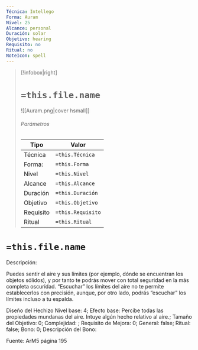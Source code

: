 ```yaml
---
Técnica: Intellego
Forma: Auram
Nivel: 25
Alcance: personal 
Duración: solar  
Objetivo: hearing
Requisito: no
Ritual: no
NoteIcon: spell
---
```


> [!infobox|right]
> # `=this.file.name`
> ![[Auram.png|cover hsmall]]
> ###### Parámetros
> Tipo |  Valor |
> ---|---|
> Técnica  | `=this.Técnica`  |
> Forma: | `=this.Forma`  |
> Nivel | `=this.Nivel`  |
> Alcance | `=this.Alcance` |
> Duración | `=this.Duración` |
> Objetivo | `=this.Objetivo` |
> Requisito | `=this.Requisito` |
> Ritual | `=this.Ritual` |

# `=this.file.name`
Descripción: <p>Puedes sentir el aire y sus límites (por ejemplo, dónde se encuentran los objetos sólidos), y por tanto te podrás mover con total seguridad en la más completa oscuridad. “Escuchar” los límites del aire no te permite establecerlos con precisión, aunque, por otro lado, podrás “escuchar” los límites incluso a tu espalda.</p>

Diseño del Hechizo
Nivel base: 4; Efecto base: Percibe todas las propiedades mundanas del aire. Intuye algún hecho relativo al aire.;  Tamaño del Objetivo: 0; Complejidad: ; Requisito de Mejora: 0; General: false; Ritual: false; Bono: 0; Descripción del Bono: 

Fuente: ArM5 página 195